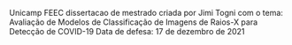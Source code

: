 Unicamp
FEEC
dissertacao de mestrado criada por Jimi Togni
com o tema:
Avaliação de Modelos de Classificação de Imagens de Raios-X para Detecção de COVID-19
Data de defesa: 17 de dezembro de 2021
